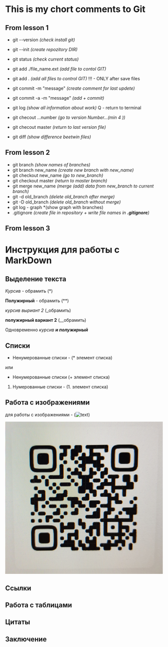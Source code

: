 # This is my chort comments to Git
## From lesson 1

* git --version            *(check install git)*
* git --init               *(create repozitory DIR)*

* git status                *(check current status)*
* git add ./file_name.ext   *(add file to contol GIT)*
* git add .                 *(add all files to control GIT)*
    !!! - ONLY after save files
* git commit -m "message"   *(create comment for last updete)*
* git commit -a -m "message" *(add + commit)*
* git log                   *(show all information about work)*
    Q - return to terminal

* git checout ...number     *(go to version Number...(min 4 ))*
* git checout master        *(return to last version file)*
* git diff                  *(show difference beetwin files)*

## From lesson 2

* git branch                *(show names of branches)*
* git branch new_name       *(create new branch with new_name)*
* git checkout new_name     *(go to new_branch)*
* git checkout master       *(return to master branch)*
* git merge new_name        *(merge (add) data from new_branch to current branch)*
* git -d old_branch         *(delete old_branch after merge)*
* git -D old_branch         *(delete old_branch without merge)*
* git log - graph           *(show graph with branches)
* .gitignore                *(create file in repository + write file names in __.gitignore__)*

## From lesson 3

# Инструкция для работы с MarkDown

## Выделение текста

*Курсив* - обрамить (*)

**Полужирный** - обрамить (**)

_курсив выриант 2_ (_обрамить)

__полужирный вариант 2__ (__обрамить)

Одновременно _курсив **и полужирный**_

## Списки

* Ненумерованные списки - (* элемент списка)

или 
+ Ненумерованные списки (+ элемент списка)

1. Нумерованные списки - (1. элемент списка)

## Работа с изображениями

для работы с изображениями - (![text](img_name))


![my lending](QR.jpg)

## Ссылки

## Работа с таблицами

## Цитаты

## Заключение

